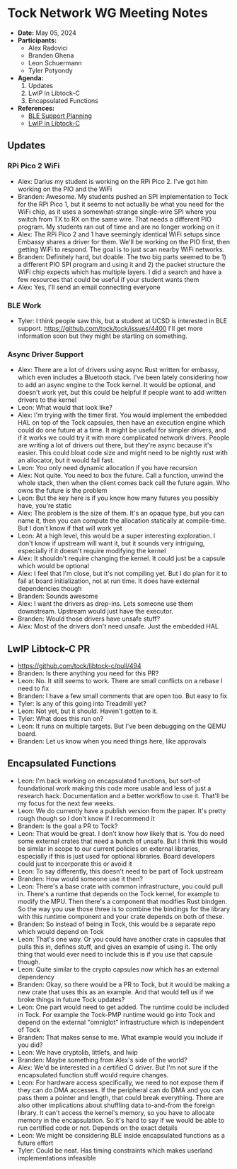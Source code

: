 # Tock Network WG Meeting Notes

- **Date:** May 05, 2024
- **Participants:**
    - Alex Radovici
    - Branden Ghena
    - Leon Schuermann
    - Tyler Potyondy
- **Agenda:**
    1. Updates
    2. LwIP in Libtock-C
    3. Encapsulated Functions
- **References:**
    - [BLE Support Planning](https://github.com/tock/tock/issues/4400)
    - [LwIP in Libtock-C](https://github.com/tock/libtock-c/pull/494)


## Updates
### RPi Pico 2 WiFi
- Alex: Darius my student is working on the RPi Pico 2. I've got him working on the PIO and the WiFi
- Branden: Awesome. My students pushed an SPI implementation to Tock for the RPi Pico 1, but it seems to not actually be what you need for the WiFi chip, as it uses a somewhat-strange single-wire SPI where you switch from TX to RX on the same wire. That needs a different PIO program. My students ran out of time and are no longer working on it
- Alex: The RPi Pico 2 and 1 have seemingly identical WiFi setups since Embassy shares a driver for them. We'll be working on the PIO first, then getting WiFi to respond. The goal is to just scan nearby WiFi networks.
- Branden: Definitely hard, but doable. The two big parts seemed to be 1) a different PIO SPI program and using it and 2) the packet structure the WiFi chip expects which has multiple layers. I did a search and have a few resources that could be useful if your student wants them
- Alex: Yes, I'll send an email connecting everyone
### BLE Work
- Tyler: I think people saw this, but a student at UCSD is interested in BLE support. https://github.com/tock/tock/issues/4400 I'll get more information soon but they might be starting on something.
### Async Driver Support
- Alex: There are a lot of drivers using async Rust written for embassy, which even includes a Bluetooth stack. I've been lately considering how to add an async engine to the Tock kernel. It would be optional, and doesn't work yet, but this could be helpful if people want to add written drivers to the kernel
- Leon: What would that look like?
- Alex: I'm trying with the timer first. You would implement the embedded HAL on top of the Tock capsules, then have an execution engine which could do one future at a time. It might be useful for simpler drivers, and if it works we could try it with more complicated network drivers. People are writing a lot of drivers out there, but they're async because it's easier. This could bloat code size and might need to be nightly rust with an allocator, but it would fail fast.
- Leon: You only need dynamic allocation if you have recursion
- Alex: Not quite. You need to box the future. Call a function, unwind the whole stack, then when the client comes back call the future again. Who owns the future is the problem
- Leon: But the key here is if you know how many futures you possibly have, you're static
- Alex: The problem is the size of them. It's an opaque type, but you can name it, then you can compute the allocation statically at compile-time. But I don't know if that will work yet
- Leon: At a high level, this would be a super interesting exploration. I don't know if upstream will want it, but it sounds very intriguing, especially if it doesn't require modifying the kernel
- Alex: It shouldn't require changing the kernel. It could just be a capsule which would be optional
- Alex: I feel that I'm close, but it's not compiling yet. But I do plan for it to fail at board initialization, not at run time. It does have external dependencies though
- Branden: Sounds awesome
- Alex: I want the drivers as drop-ins. Lets someone use them downstream. Upstream would just have the executor.
- Branden: Would those drivers have unsafe stuff?
- Alex: Most of the drivers don't need unsafe. Just the embedded HAL


## LwIP Libtock-C PR
* https://github.com/tock/libtock-c/pull/494
* Branden: Is there anything you need for this PR?
* Leon: No. It still seems to work. There are small conflicts on a rebase I need to fix
* Branden: I have a few small comments that are open too. But easy to fix
* Tyler: Is any of this going into Treadmill yet?
* Leon: Not yet, but it should. Haven't gotten to it.
* Tyler: What does this run on?
* Leon: It runs on multiple targets. But I've been debugging on the QEMU board.
* Branden: Let us know when you need things here, like approvals


## Encapsulated Functions
* Leon: I'm back working on encapsulated functions, but sort-of foundational work making this code more usable and less of just a research hack. Documentation and a better workflow to use it. That'll be my focus for the next few weeks.
* Leon: We do currently have a publish version from the paper. It's pretty rough though so I don't know if I recommend it
* Branden: Is the goal a PR to Tock?
* Leon: That would be great. I don't know how likely that is. You do need some external crates that need a bunch of unsafe. But I think this would be similar in scope to our current policies on external libraries, especially if this is just used for optional libraries. Board developers could just to incorporate this or avoid it
* Leon: To say differently, this doesn't need to be part of Tock upstream
* Branden: How would someone use it then?
* Leon: There's a base crate with common infrastructure, you could pull in. There's a runtime that depends on the Tock kernel, for example to modify the MPU. Then there's a component that modifies Rust bindgen. So the way you use those three is to combine the bindings for the library with this runtime component and your crate depends on both of these.
* Branden: So instead of being in Tock, this would be a separate repo which would depend on Tock
* Leon: That's one way. Or you could have another crate in capsules that pulls this in, defines stuff, and gives an example of using it. The only thing that would ever need to include this is if you use that capsule though.
* Leon: Quite similar to the crypto capsules now which has an external dependency
* Branden: Okay, so there would be a PR to Tock, but it would be making a new crate that uses this as  an example. And that would tell us if we broke things in future Tock updates?
* Leon: One part would need to get added. The runtime could be included in Tock. For example the Tock-PMP runtime would go into Tock and depend on the external "omniglot" infrastructure which is independent of Tock
* Branden: That makes sense to me. What example would you include if you did?
* Leon: We have cryptolib, littlefs, and lwip
* Branden: Maybe something from Alex's side of the world?
* Alex: We'd be interested in a certified C driver. But I'm not sure if the encapsulated function stuff would require changes.
* Leon: For hardware access specifically, we need to not expose them if they can do DMA accesses. If the peripheral can do DMA and you can pass them a pointer and length, that could break everything. There are also other implications about shuffling data to-and-from the foreign library. It can't access the kernel's memory, so you have to allocate memory in the encapsulation. So it's hard to say if we would be able to run certified code or not. Depends on the exact details
* Leon: We might be considering BLE inside encapsulated functions as a future effort
* Tyler: Could be neat. Has timing constraints which makes userland implementations infeasible


